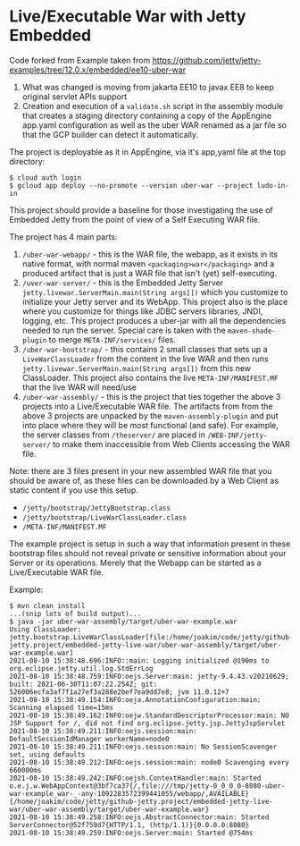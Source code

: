 Live/Executable War with Jetty Embedded
=======================================

Code forked from Example taken from https://github.com/jetty/jetty-examples/tree/12.0.x/embedded/ee10-uber-war

  1. What was changed is moving from jakarta EE10 to javax EE8 to keep original servlet APIs support
  2. Creation and execution of a `validate.sh` script in the assembly module that creates a staging directory containing a copy of the AppEngine app.yaml configuration as well as the uber WAR renamed as a jar file so that the GCP builder can detect it automatically.

The project is deployable as it in AppEngine, via it's app,yaml file at the top directory:

```shell
$ cloud auth login
$ gcloud app deploy --no-promote --version uber-war --project ludo-in-in
```


This project should provide a baseline for those investigating the use of Embedded Jetty
from the point of view of a Self Executing WAR file.

The project has 4 main parts:

 1. `/uber-war-webapp/` - this is the WAR file, the webapp, as it exists in its native format, with normal maven
    `<packaging>war</packaging>` and a produced artifact that is just a WAR file that isn't (yet) self-executing.
 2. `/uver-war-server/` - this is the Embedded Jetty Server `jetty.livewar.ServerMain.main(String args[])` which you 
    customize to initialize your Jetty server and its WebApp.  This project also is the place where you customize
    for things like JDBC servers libraries, JNDI, logging, etc.   This project produces a uber-jar with all the
    dependencies needed to run the server.  Special care is taken with the `maven-shade-plugin` to merge
    `META-INF/services/` files.
 3. `/uber-war-bootstrap/` - this contains 2 small classes that sets up a `LiveWarClassLoader` from the content
    in the live WAR and then runs `jetty.livewar.ServerMain.main(String args[])` from this new ClassLoader.
    This project also contains the live `META-INF/MANIFEST.MF` that the live WAR will need/use
 4. `/uber-war-assembly/` - this is the project that ties together the above 3 projects into a Live/Executable WAR file.
    The artifacts from from the above 3 projects are unpacked by the `maven-assembly-plugin` and put into
    place where they will be most functional (and safe).  For example, the server classes from
    `/theserver/` are placed in `/WEB-INF/jetty-server/` to make them inaccessible from Web Clients
    accessing the WAR file.

Note: there are 3 files present in your new assembled WAR file that you should be aware of, as these
files can be downloaded by a Web Client as static content if you use this setup.

 * `/jetty/bootstrap/JettyBootstrap.class`
 * `/jetty/bootstrap/LiveWarClassLoader.class`
 * `/META-INF/MANIFEST.MF`

The example project is setup in such a way that information present in these bootstrap files should not
reveal private or sensitive information about your Server or its operations.  Merely that the Webapp
can be started as a Live/Executable WAR file.

Example:

```shell
$ mvn clean install
...(snip lots of build output)...
$ java -jar uber-war-assembly/target/uber-war-example.war 
Using ClassLoader: jetty.bootstrap.LiveWarClassLoader[file:/home/joakim/code/jetty/github-jetty.project/embedded-jetty-live-war/uber-war-assembly/target/uber-war-example.war]
2021-08-10 15:38:48.696:INFO::main: Logging initialized @190ms to org.eclipse.jetty.util.log.StdErrLog
2021-08-10 15:38:48.759:INFO:oejs.Server:main: jetty-9.4.43.v20210629; built: 2021-06-30T11:07:22.254Z; git: 526006ecfa3af7f1a27ef3a288e2bef7ea9dd7e8; jvm 11.0.12+7
2021-08-10 15:38:49.154:INFO:oeja.AnnotationConfiguration:main: Scanning elapsed time=15ms
2021-08-10 15:38:49.162:INFO:oejw.StandardDescriptorProcessor:main: NO JSP Support for /, did not find org.eclipse.jetty.jsp.JettyJspServlet
2021-08-10 15:38:49.211:INFO:oejs.session:main: DefaultSessionIdManager workerName=node0
2021-08-10 15:38:49.211:INFO:oejs.session:main: No SessionScavenger set, using defaults
2021-08-10 15:38:49.212:INFO:oejs.session:main: node0 Scavenging every 660000ms
2021-08-10 15:38:49.242:INFO:oejsh.ContextHandler:main: Started o.e.j.w.WebAppContext@3bf7ca37{/,file:///tmp/jetty-0_0_0_0-8080-uber-war-example_war-_-any-1092283572399441055/webapp/,AVAILABLE}{/home/joakim/code/jetty/github-jetty.project/embedded-jetty-live-war/uber-war-assembly/target/uber-war-example.war}
2021-08-10 15:38:49.258:INFO:oejs.AbstractConnector:main: Started ServerConnector@52f759d7{HTTP/1.1, (http/1.1)}{0.0.0.0:8080}
2021-08-10 15:38:49.259:INFO:oejs.Server:main: Started @754ms
```


